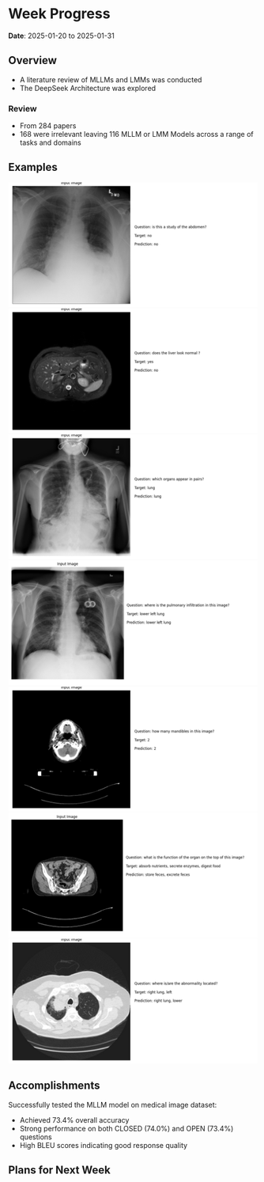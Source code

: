 # Week Progress

**Date**: 2025-01-20 to 2025-01-31

## Overview

- A literature review of MLLMs and LMMs was conducted
- The DeepSeek Architecture was explored

### Review

- From 284 papers
- 168 were irrelevant leaving 116 MLLM or LMM Models across a range of tasks and domains


## Examples

<img src="Images/examples/Figure_1.png" alt="Image 1" style="flex: 1; max-width: 100%; height: auto;">
<img src="Images/examples/Figure_3.png" alt="Image 3" style="flex: 1; max-width: 100%; height: auto;">
<img src="Images/examples/Figure_4.png" alt="Image 4" style="flex: 1; max-width: 100%; height: auto;">
<img src="Images/examples/Figure_5.png" alt="Image 5" style="flex: 1; max-width: 100%; height: auto;">
<img src="Images/examples/Figure_6.png" alt="Image 6" style="flex: 1; max-width: 100%; height: auto;">
<img src="Images/examples/Figure_7.png" alt="Image 7" style="flex: 1; max-width: 100%; height: auto;">
<img src="Images/examples/Figure_8.png" alt="Image 8" style="flex: 1; max-width: 100%; height: auto;">

## Accomplishments

Successfully tested the MLLM model on medical image dataset:
   - Achieved 73.4% overall accuracy
   - Strong performance on both CLOSED (74.0%) and OPEN (73.4%) questions
   - High BLEU scores indicating good response quality

## Plans for Next Week
